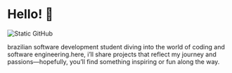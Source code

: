 <h1>Hello! 👻</h1>

<img src="https://img.shields.io/static/v1?label=Overview&message=Matheus&color=53436e&style=for-the-badge&logo=GitHub" alt="Static GitHub">

<p>brazilian software development student diving into the world of coding and software engineering.here, i’ll share projects that reflect my journey and passions—hopefully, you’ll find something inspiring or fun along the way.</p> 



